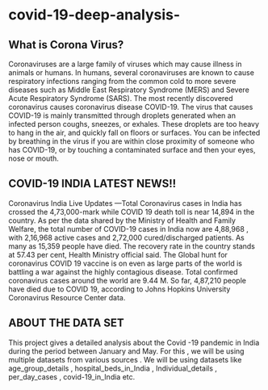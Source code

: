 # covid-19-deep-analysis-
## What is Corona Virus?
Coronaviruses are a large family of viruses which may cause illness in animals or humans. In humans, several coronaviruses are known to cause respiratory infections ranging from the common cold to more severe diseases such as Middle East Respiratory Syndrome (MERS) and Severe Acute Respiratory Syndrome (SARS). The most recently discovered coronavirus causes coronavirus disease COVID-19. The virus that causes COVID-19 is mainly transmitted through droplets generated when an infected person coughs, sneezes, or exhales. These droplets are too heavy to hang in the air, and quickly fall on floors or surfaces. You can be infected by breathing in the virus if you are within close proximity of someone who has COVID-19, or by touching a contaminated surface and then your eyes, nose or mouth.
## COVID-19 INDIA LATEST NEWS!!
Coronavirus India Live Updates —Total Coronavirus cases in India has crossed the 4,73,000-mark while COVID 19 death toll is near 14,894 in the country. As per the data shared by the Ministry of Health and Family Welfare, the total number of COVID-19 cases in India now are 4,88,968 , with 2,16,968 active cases and 2,72,000 cured/discharged patients. As many as 15,359 people have died. The recovery rate in the country stands at 57.43 per cent, Health Ministry official said. The Global hunt for coronavirus COVID 19 vaccine is on even as large parts of the world is battling a war against the highly contagious disease. Total confirmed coronavirus cases around the world are 9.44 M. So far, 4,87,210 people have died due to COVID 19, according to Johns Hopkins University Coronavirus Resource Center data.
## ABOUT THE DATA SET
This project gives a detailed analysis about the Covid -19 pandemic in India during the period between January and May. For this , we will be using multiple datasets from various sources . We will be using datasets like age_group_details , hospital_beds_in_India , Individual_details , per_day_cases , covid-19_in_India etc.
